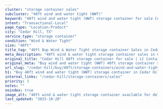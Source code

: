 ```yaml
---
cluster: "storage container sales"
subcluster: "40ft wind and water tight (WWT)"
keyword: "40ft wind and water tight (WWT) storage container for sale Cedar Hill, TX"
intent: "Transactional-Local"
page_type: "Location-Product"
city: "Cedar Hill, TX"
service_type: "storage container"
condition: "Wind & Water Tight"
size: "40ft"
title_tag: "40ft Bup Wind & Water Tight storage container Sales in Cedar Hill | LC Container"
meta_description: "40ft wind & water tight storage container sales in Cedar Hill. Fast delivery, competitive pricing. Serving storage containers area. Quote ID: W3R. Call (214) 524-4168 for your free quote today."
original_title: "Cedar Hill 40ft storage container for sale | LC Container"
original_meta: "Buy wind and water tight (WWT) 40ft storage container sale with local delivery in Cedar Hill, TX. LC Container — local Since 2003. Request a fast quote today."
url_slug: "/cedar-hill/buy/40ft/storage-containers/wind-and-water-tight-wwt"
h1: "Buy 40ft wind and water tight (WWT) storage container in Cedar Hill"
internal_links: "/cedar-hill/storage-containers/sales"
priority: 3
notes: ""
noindex: true
image_alt: "40ft wind & water tight storage container available for delivery in Cedar Hill"
last_updated: "2025-10-20"
---
```


<!-- TODO: Add unique city/inventory copy, images, and internal links here. -->
